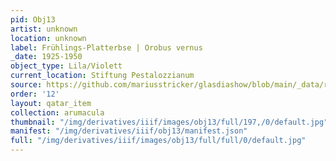```yaml
---
pid: Obj13
artist: unknown
location: unknown
label: Frühlings-Platterbse | Orobus vernus
_date: 1925-1950
object_type: Lila/Violett
current_location: Stiftung Pestalozzianum
source: https://github.com/mariusstricker/glasdiashow/blob/main/_data/raw_images/glasdia/obj13.jpg
order: '12'
layout: qatar_item
collection: arumacula
thumbnail: "/img/derivatives/iiif/images/obj13/full/197,/0/default.jpg"
manifest: "/img/derivatives/iiif/obj13/manifest.json"
full: "/img/derivatives/iiif/images/obj13/full/full/0/default.jpg"
---
```

